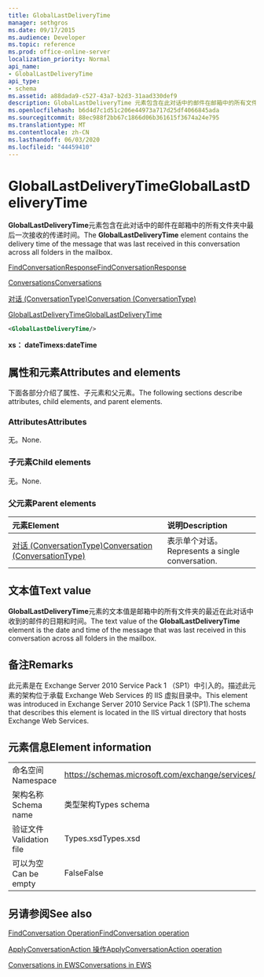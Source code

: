 ```yaml
---
title: GlobalLastDeliveryTime
manager: sethgros
ms.date: 09/17/2015
ms.audience: Developer
ms.topic: reference
ms.prod: office-online-server
localization_priority: Normal
api_name:
- GlobalLastDeliveryTime
api_type:
- schema
ms.assetid: a88dada9-c527-43a7-b2d3-31aad330def9
description: GlobalLastDeliveryTime 元素包含在此对话中的邮件在邮箱中的所有文件夹中最后一次接收的传递时间。
ms.openlocfilehash: b6d4d7c1d51c206e44973a717d25df4066845ada
ms.sourcegitcommit: 88ec988f2bb67c1866d06b361615f3674a24e795
ms.translationtype: MT
ms.contentlocale: zh-CN
ms.lasthandoff: 06/03/2020
ms.locfileid: "44459410"
---
```

# <a name="globallastdeliverytime"></a><span data-ttu-id="a69c8-103">GlobalLastDeliveryTime</span><span class="sxs-lookup"><span data-stu-id="a69c8-103">GlobalLastDeliveryTime</span></span>

<span data-ttu-id="a69c8-104">**GlobalLastDeliveryTime**元素包含在此对话中的邮件在邮箱中的所有文件夹中最后一次接收的传递时间。</span><span class="sxs-lookup"><span data-stu-id="a69c8-104">The **GlobalLastDeliveryTime** element contains the delivery time of the message that was last received in this conversation across all folders in the mailbox.</span></span> 
  
[<span data-ttu-id="a69c8-105">FindConversationResponse</span><span class="sxs-lookup"><span data-stu-id="a69c8-105">FindConversationResponse</span></span>](findconversationresponse.md)
  
[<span data-ttu-id="a69c8-106">Conversations</span><span class="sxs-lookup"><span data-stu-id="a69c8-106">Conversations</span></span>](conversations-ex15websvcsotherref.md)
  
[<span data-ttu-id="a69c8-107">对话 (ConversationType)</span><span class="sxs-lookup"><span data-stu-id="a69c8-107">Conversation (ConversationType)</span></span>](conversation-conversationtype.md)
  
[<span data-ttu-id="a69c8-108">GlobalLastDeliveryTime</span><span class="sxs-lookup"><span data-stu-id="a69c8-108">GlobalLastDeliveryTime</span></span>](globallastdeliverytime.md)
  
```XML
<GlobalLastDeliveryTime/>
```

 <span data-ttu-id="a69c8-109">**xs： dateTime**</span><span class="sxs-lookup"><span data-stu-id="a69c8-109">**xs:dateTime**</span></span>
## <a name="attributes-and-elements"></a><span data-ttu-id="a69c8-110">属性和元素</span><span class="sxs-lookup"><span data-stu-id="a69c8-110">Attributes and elements</span></span>

<span data-ttu-id="a69c8-111">下面各部分介绍了属性、子元素和父元素。</span><span class="sxs-lookup"><span data-stu-id="a69c8-111">The following sections describe attributes, child elements, and parent elements.</span></span>
  
### <a name="attributes"></a><span data-ttu-id="a69c8-112">Attributes</span><span class="sxs-lookup"><span data-stu-id="a69c8-112">Attributes</span></span>

<span data-ttu-id="a69c8-113">无。</span><span class="sxs-lookup"><span data-stu-id="a69c8-113">None.</span></span>
  
### <a name="child-elements"></a><span data-ttu-id="a69c8-114">子元素</span><span class="sxs-lookup"><span data-stu-id="a69c8-114">Child elements</span></span>

<span data-ttu-id="a69c8-115">无。</span><span class="sxs-lookup"><span data-stu-id="a69c8-115">None.</span></span>
  
### <a name="parent-elements"></a><span data-ttu-id="a69c8-116">父元素</span><span class="sxs-lookup"><span data-stu-id="a69c8-116">Parent elements</span></span>

|<span data-ttu-id="a69c8-117">**元素**</span><span class="sxs-lookup"><span data-stu-id="a69c8-117">**Element**</span></span>|<span data-ttu-id="a69c8-118">**说明**</span><span class="sxs-lookup"><span data-stu-id="a69c8-118">**Description**</span></span>|
|:-----|:-----|
|[<span data-ttu-id="a69c8-119">对话 (ConversationType)</span><span class="sxs-lookup"><span data-stu-id="a69c8-119">Conversation (ConversationType)</span></span>](conversation-conversationtype.md) <br/> |<span data-ttu-id="a69c8-120">表示单个对话。</span><span class="sxs-lookup"><span data-stu-id="a69c8-120">Represents a single conversation.</span></span>  <br/> |
   
## <a name="text-value"></a><span data-ttu-id="a69c8-121">文本值</span><span class="sxs-lookup"><span data-stu-id="a69c8-121">Text value</span></span>

<span data-ttu-id="a69c8-122">**GlobalLastDeliveryTime**元素的文本值是邮箱中的所有文件夹的最近在此对话中收到的邮件的日期和时间。</span><span class="sxs-lookup"><span data-stu-id="a69c8-122">The text value of the **GlobalLastDeliveryTime** element is the date and time of the message that was last received in this conversation across all folders in the mailbox.</span></span> 
  
## <a name="remarks"></a><span data-ttu-id="a69c8-123">备注</span><span class="sxs-lookup"><span data-stu-id="a69c8-123">Remarks</span></span>

<span data-ttu-id="a69c8-124">此元素是在 Exchange Server 2010 Service Pack 1 （SP1）中引入的。描述此元素的架构位于承载 Exchange Web Services 的 IIS 虚拟目录中。</span><span class="sxs-lookup"><span data-stu-id="a69c8-124">This element was introduced in Exchange Server 2010 Service Pack 1 (SP1).The schema that describes this element is located in the IIS virtual directory that hosts Exchange Web Services.</span></span>
  
## <a name="element-information"></a><span data-ttu-id="a69c8-125">元素信息</span><span class="sxs-lookup"><span data-stu-id="a69c8-125">Element information</span></span>

|||
|:-----|:-----|
|<span data-ttu-id="a69c8-126">命名空间</span><span class="sxs-lookup"><span data-stu-id="a69c8-126">Namespace</span></span>  <br/> |https://schemas.microsoft.com/exchange/services/2006/types  <br/> |
|<span data-ttu-id="a69c8-127">架构名称</span><span class="sxs-lookup"><span data-stu-id="a69c8-127">Schema name</span></span>  <br/> |<span data-ttu-id="a69c8-128">类型架构</span><span class="sxs-lookup"><span data-stu-id="a69c8-128">Types schema</span></span>  <br/> |
|<span data-ttu-id="a69c8-129">验证文件</span><span class="sxs-lookup"><span data-stu-id="a69c8-129">Validation file</span></span>  <br/> |<span data-ttu-id="a69c8-130">Types.xsd</span><span class="sxs-lookup"><span data-stu-id="a69c8-130">Types.xsd</span></span>  <br/> |
|<span data-ttu-id="a69c8-131">可以为空</span><span class="sxs-lookup"><span data-stu-id="a69c8-131">Can be empty</span></span>  <br/> |<span data-ttu-id="a69c8-132">False</span><span class="sxs-lookup"><span data-stu-id="a69c8-132">False</span></span>  <br/> |
   
## <a name="see-also"></a><span data-ttu-id="a69c8-133">另请参阅</span><span class="sxs-lookup"><span data-stu-id="a69c8-133">See also</span></span>



[<span data-ttu-id="a69c8-134">FindConversation Operation</span><span class="sxs-lookup"><span data-stu-id="a69c8-134">FindConversation operation</span></span>](findconversation-operation.md)
  
[<span data-ttu-id="a69c8-135">ApplyConversationAction 操作</span><span class="sxs-lookup"><span data-stu-id="a69c8-135">ApplyConversationAction operation</span></span>](applyconversationaction-operation.md)


[<span data-ttu-id="a69c8-136">Conversations in EWS</span><span class="sxs-lookup"><span data-stu-id="a69c8-136">Conversations in EWS</span></span>](https://msdn.microsoft.com/library/91e64629-db6c-4c94-9dcb-d386232e8467%28Office.15%29.aspx)

